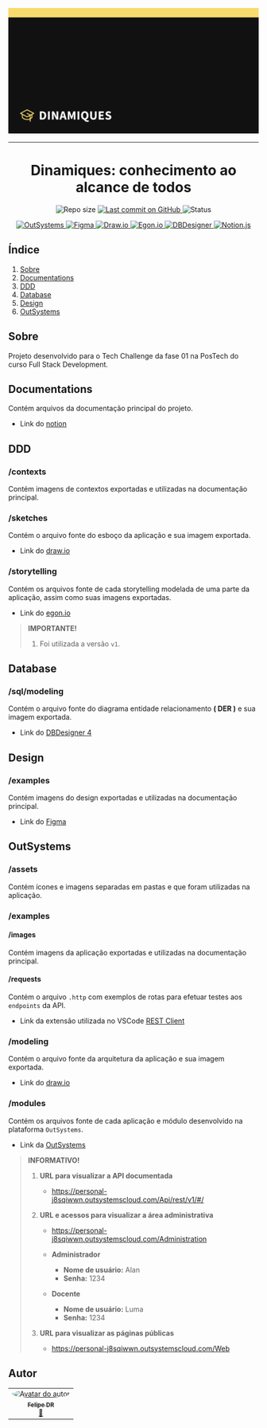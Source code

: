 <p align="center">
  <img src="./04-design/examples/cover.png" alt="Dinamiques" />
  <hr>
  <h1 align="center">Dinamiques: conhecimento ao alcance de todos</h1>
</p>

<p align="center">
  <img src="https://img.shields.io/github/repo-size/FelipeCourse/dinamiques-tc-01?style=for-the-badge&color=4e5acf" alt="Repo size" />
  <a aria-label="Last Commit" href="https://github.com/FelipeCourse/dinamiques-tc-01/commits/main">
    <img src="https://img.shields.io/github/last-commit/FelipeCourse/dinamiques-tc-01?style=for-the-badge&color=4e5acf" alt="Last commit on GitHub" />
  </a>
  <!-- <img src="https://img.shields.io/badge/license-MIT-4e5acf?style=for-the-badge" alt="License" /> -->
  <img src="https://img.shields.io/badge/status-concluído-brightgreen?style=for-the-badge" alt="Status" />
</p>

<p align="center">
  <a target="_blank" href="https://www.outsystems.com/">
    <img src="https://img.shields.io/static/v1?style=plastic&color=red&label=OutSystems&message=LOW-CODE" alt="OutSystems" />
  </a>
  <a target="_blank" href="https://www.figma.com/">
    <img src="https://img.shields.io/static/v1?style=plastic&color=db748e&label=Figma&message=DESIGN&logo=figma" alt="Figma" />
  </a>
  <a target="_blank" href="https://app.diagrams.net/">
    <img src="https://img.shields.io/static/v1?style=plastic&color=lightblue&label=Draw.io&message=MODELING" alt="Draw.io" />
  </a>
  <a target="_blank" href="https://egon.io/">
    <img src="https://img.shields.io/static/v1?style=plastic&color=lightblue&label=Egon.io&message=MODELING" alt="Egon.io" />
  </a>
  <a target="_blank" href="https://www.dbdesigner.net/">
    <img src="https://img.shields.io/static/v1?style=plastic&color=lightblue&label=DBDesigner&message=MODELING" alt="DBDesigner" />
  </a>
  <a target="_blank" href="https://www.notion.so/pt-br">
    <img src="https://img.shields.io/static/v1?style=plastic&color=blue&label=Notion&message=DOC&logo=notion" alt="Notion.js" />
  </a>
</p>

## Índice

<ol>
  <li><a href="#-sobre">Sobre</a></li>
  <li><a href="#-documentations">Documentations</a></li>
  <li><a href="#-ddd">DDD</a></li>
  <li><a href="#-database">Database</a></li>
  <li><a href="#-design">Design</a></li>
  <li><a href="#-outSystems">OutSystems</a></li>
</ol>

## Sobre

Projeto desenvolvido para o Tech Challenge da fase 01 na PosTech do curso Full Stack Development.

## Documentations

Contém arquivos da documentação principal do projeto.

- Link do [notion](https://www.notion.so/Dinamiques-conhecimento-ao-alcance-de-todos-732e0e37f7da4960a95919309a008bd0?pvs=4)

## DDD

### /contexts

Contém imagens de contextos exportadas e utilizadas na documentação principal.

### /sketches

Contém o arquivo fonte do esboço da aplicação e sua imagem exportada.

- Link do [draw.io](https://app.diagrams.net/)

### /storytelling

Contém os arquivos fonte de cada storytelling modelada de uma parte da aplicação, assim como suas imagens exportadas.

- Link do [egon.io](https://egon.io/)

> **IMPORTANTE!**
>
> 1. Foi utilizada a versão `v1`.

## Database

### /sql/modeling

Contém o arquivo fonte do diagrama entidade relacionamento **( DER )** e sua imagem exportada.

- Link do [DBDesigner 4](https://dbdesigner.softonic.com.br/)

## Design

### /examples

Contém imagens do design exportadas e utilizadas na documentação principal.

- Link do [Figma](https://www.figma.com/design/RYlAklimxsOFmPwMIrUg3V/Dinamiques?node-id=82-6&t=vYwPBMC9n9endRGZ-1)

## OutSystems

### /assets

Contém ícones e imagens separadas em pastas e que foram utilizadas na aplicação.

### /examples

#### /images

Contém imagens da aplicação exportadas e utilizadas na documentação principal.

#### /requests

Contém o arquivo `.http` com exemplos de rotas para efetuar testes aos `endpoints` da API.

- Link da extensão utilizada no VSCode [REST Client](https://marketplace.visualstudio.com/items?itemName=humao.rest-client)

### /modeling

Contém o arquivo fonte da arquitetura da aplicação e sua imagem exportada.

- Link do [draw.io](https://app.diagrams.net/)

### /modules

Contém os arquivos fonte de cada aplicação e módulo desenvolvido na plataforma `OutSystems`.

- Link da [OutSystems](https://www.outsystems.com/)

> **INFORMATIVO!**
>
> 1. **URL para visualizar a API documentada**
>
>    - https://personal-j8sqiwwn.outsystemscloud.com/Api/rest/v1/#/
>
> 2. **URL e acessos para visualizar a área administrativa**
>
>    - https://personal-j8sqiwwn.outsystemscloud.com/Administration
>
>    - **Administrador**
>      - **Nome de usuário:** Alan
>      - **Senha:** 1234
>    - **Docente**
>      - **Nome de usuário:** Luma
>      - **Senha:** 1234
>
> 3. **URL para visualizar as páginas públicas**
>
>    - https://personal-j8sqiwwn.outsystemscloud.com/Web

## Autor

<table>
  <tr>
    <td align="center">
      <a href="https://github.com/felipe-dr">
        <img style="border-radius: 50%;" src="https://avatars.githubusercontent.com/u/62888625?s=96&v=4" width="100px;" alt="Avatar do autor" />
        <br />
        <sub>
          <b>Felipe DR</b>
        </sub>
      </a>
      <br />
      <a href="mailto:felipe.corp7@gmail.com" title="E-mail">📩</a>
    </td>
  </tr>
</table>
